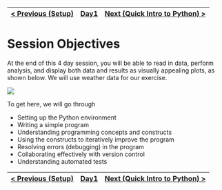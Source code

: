 | [< Previous (Setup)](Setup.md) | [Day1](../README.md) | [Next (Quick Intro to Python) >](PythonIntro.md) |
|--------------------------------|----------------------|--------------------------------------------------|

# Session Objectives

At the end of this 4 day session, you will be able to read in data, perform analysis, and display both data and results
as visually appealing plots, as shown below. We will use weather data for our exercise.

![](../Day4/.SimplePlotting_images/52bf7c6c.png)

To get here, we will go through

- Setting up the Python environment
- Writing a simple program
- Understanding programming concepts and constructs
- Using the constructs to iteratively improve the program
- Resolving errors (debugging) in the program
- Collaborating effectively with version control
- Understanding automated tests

| [< Previous (Setup)](Setup.md) | [Day1](../README.md) | [Next (Quick Intro to Python) >](PythonIntro.md) |
|--------------------------------|----------------------|--------------------------------------------------|
